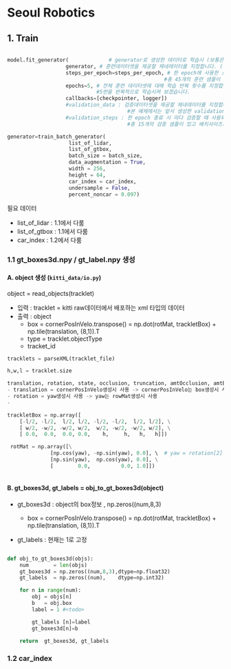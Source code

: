 # Seoul Robotics

## 1. Train 

```python

model.fit_generator(             # generator로 생성한 데이터로 학습시 (보통은 model.fit())
                   generator, # 훈련데이터셋을 제공할 제네레이터를 지정합니다. (하단 추가설명)
                   steps_per_epoch=steps_per_epoch, # 한 epoch에 사용한 스텝 수를 지정합니다. 
                                                   #총 45개의 훈련 샘플이 있고 배치사이즈가 3이므로 15 스텝으로 지정합니다.
                   epochs=5, # 전체 훈련 데이터셋에 대해 학습 반복 횟수를 지정합니다. 
                             #5번을 반복적으로 학습시켜 보겠습니다.
                   callbacks=[checkpointer, logger])
                   #validation_data : 검증데이터셋을 제공할 제네레이터를 지정합니다. 
                                       #본 예제에서는 앞서 생성한 validation_generator으로 지정합니다.
                   #validation_steps : 한 epoch 종료 시 마다 검증할 때 사용되는 검증 스텝 수를 지정합니다. 
                                       #총 15개의 검증 샘플이 있고 배치사이즈가 3이므로 5 스텝으로 지정합니다.

generator=train_batch_generator(
                    list_of_lidar, 
                    list_of_gtbox, 
                    batch_size = batch_size, 
                    data_augmentation = True, 
                    width = 256, 
                    height = 64,
                    car_index = car_index, 
                    undersample = False, 
                    percent_noncar = 0.097)

```

필요 데이터 
- list_of_lidar : 1.1에서 다룸 
- list_of_gtbox : 1.1에서 다룸 
- car_index : 1.2에서 다룸 



### 1.1 gt_boxes3d.npy / gt_label.npy 생성 

#### A. object 생성 (`kitti_data/io.py`)

object = read_objects(tracklet)
- 입력 : tracklet = kitti raw데이터에서 배포하는 xml 타입의 데이터 
- 출력 : object
    - box = cornerPosInVelo.transpose() = np.dot(rotMat, trackletBox) + np.tile(translation, (8,1)).T
    - type = tracklet.objectType
    - tracket_id 

```python     
tracklets = parseXML(tracklet_file)

h,w,l = tracklet.size

translation, rotation, state, occlusion, truncation, amtOcclusion, amtBorders, absoluteFrameNumber in tracklet.__iter__()
- translation = cornerPosInVelo생성시 사용 -> cornerPosInVelo는 box생성시 사용 
- rotation = yaw생성시 사용 -> yaw는 rowMat생성시 사용 
- 

trackletBox = np.array([ 
    [-l/2, -l/2,  l/2, l/2, -l/2, -l/2,  l/2, l/2], \
    [ w/2, -w/2, -w/2, w/2,  w/2, -w/2, -w/2, w/2], \
    [ 0.0,  0.0,  0.0, 0.0,    h,     h,   h,   h]])

 rotMat = np.array([\
              [np.cos(yaw), -np.sin(yaw), 0.0], \  # yaw = rotation[2] 
              [np.sin(yaw),  np.cos(yaw), 0.0], \
              [        0.0,          0.0, 1.0]])
 
```

#### B. gt_boxes3d, gt_labels = obj_to_gt_boxes3d(object)

- gt_boxes3d : object의 box정보 , np.zeros((num,8,3)
    - box = cornerPosInVelo.transpose() = np.dot(rotMat, trackletBox) + np.tile(translation, (8,1)).T

- gt_labels : 현재는 1로 고정 

```python

def obj_to_gt_boxes3d(objs):
    num        = len(objs)
    gt_boxes3d = np.zeros((num,8,3),dtype=np.float32)
    gt_labels  = np.zeros((num),    dtype=np.int32)

    for n in range(num):
        obj = objs[n]
        b   = obj.box
        label = 1 #<todo>

        gt_labels [n]=label
        gt_boxes3d[n]=b

    return  gt_boxes3d, gt_labels


```

### 1.2 car_index



